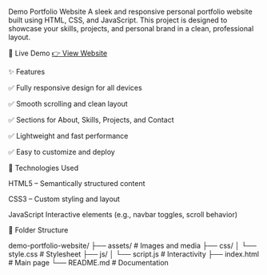 Demo Portfolio Website
A sleek and responsive personal portfolio website built using HTML, CSS, and JavaScript. This project is designed to showcase your skills, projects, and personal brand in a clean, professional layout.

🚀 Live Demo
[👉 View Website](https://demo-portfolio-website-ten.vercel.app/)

✨ Features

✅ Fully responsive design for all devices

✅ Smooth scrolling and clean layout

✅ Sections for About, Skills, Projects, and Contact

✅ Lightweight and fast performance

✅ Easy to customize and deploy

🧰 Technologies Used

HTML5 – Semantically structured content

CSS3 – Custom styling and layout

JavaScript Interactive elements (e.g., navbar toggles, scroll behavior)

📁 Folder Structure

demo-portfolio-website/
├── assets/             # Images and media
├── css/
│   └── style.css       # Stylesheet
├── js/
│   └── script.js       # Interactivity
├── index.html          # Main page
└── README.md           # Documentation
